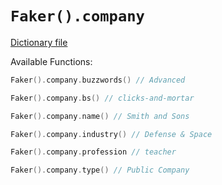 # `Faker().company`

[Dictionary file](../src/main/resources/locales/en/company.yml)

Available Functions:  
```kotlin
Faker().company.buzzwords() // Advanced

Faker().company.bs() // clicks-and-mortar

Faker().company.name() // Smith and Sons

Faker().company.industry() // Defense & Space

Faker().company.profession // teacher

Faker().company.type() // Public Company
```
